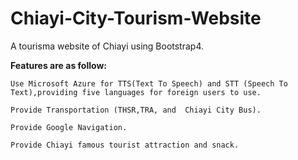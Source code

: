 # Chiayi-City-Tourism-Website
A tourisma website of Chiayi using Bootstrap4.

**Features are as follow:**

`Use Microsoft Azure for TTS(Text To Speech) and STT (Speech To Text),providing five languages for foreign users to use.`

`Provide Transportation (THSR,TRA, and  Chiayi City Bus).`

`Provide Google Navigation.`

`Provide Chiayi famous tourist attraction and snack.`



